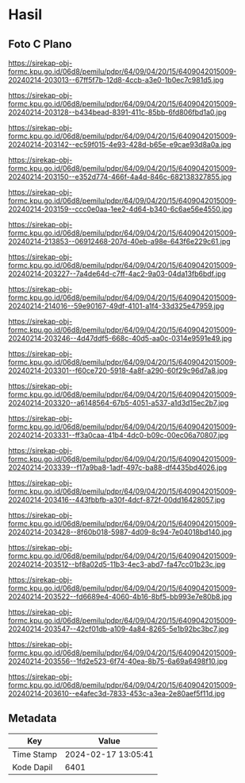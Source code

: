 # Hasil

## Foto C Plano

https://sirekap-obj-formc.kpu.go.id/06d8/pemilu/pdpr/64/09/04/20/15/6409042015009-20240214-203013--67ff5f7b-12d8-4ccb-a3e0-1b0ec7c981d5.jpg

https://sirekap-obj-formc.kpu.go.id/06d8/pemilu/pdpr/64/09/04/20/15/6409042015009-20240214-203128--b434bead-8391-411c-85bb-6fd806fbd1a0.jpg

https://sirekap-obj-formc.kpu.go.id/06d8/pemilu/pdpr/64/09/04/20/15/6409042015009-20240214-203142--ec59f015-4e93-428d-b65e-e9cae93d8a0a.jpg

https://sirekap-obj-formc.kpu.go.id/06d8/pemilu/pdpr/64/09/04/20/15/6409042015009-20240214-203150--e352d774-466f-4a4d-846c-682138327855.jpg

https://sirekap-obj-formc.kpu.go.id/06d8/pemilu/pdpr/64/09/04/20/15/6409042015009-20240214-203159--ccc0e0aa-1ee2-4d64-b340-6c6ae56e4550.jpg

https://sirekap-obj-formc.kpu.go.id/06d8/pemilu/pdpr/64/09/04/20/15/6409042015009-20240214-213853--06912468-207d-40eb-a98e-643f6e229c61.jpg

https://sirekap-obj-formc.kpu.go.id/06d8/pemilu/pdpr/64/09/04/20/15/6409042015009-20240214-203227--7a4de64d-c7ff-4ac2-9a03-04da13fb6bdf.jpg

https://sirekap-obj-formc.kpu.go.id/06d8/pemilu/pdpr/64/09/04/20/15/6409042015009-20240214-214016--59e90167-49df-4101-a1f4-33d325e47959.jpg

https://sirekap-obj-formc.kpu.go.id/06d8/pemilu/pdpr/64/09/04/20/15/6409042015009-20240214-203246--4d47ddf5-668c-40d5-aa0c-0314e9591e49.jpg

https://sirekap-obj-formc.kpu.go.id/06d8/pemilu/pdpr/64/09/04/20/15/6409042015009-20240214-203301--f60ce720-5918-4a8f-a290-60f29c96d7a8.jpg

https://sirekap-obj-formc.kpu.go.id/06d8/pemilu/pdpr/64/09/04/20/15/6409042015009-20240214-203320--a6148564-67b5-4051-a537-a1d3d15ec2b7.jpg

https://sirekap-obj-formc.kpu.go.id/06d8/pemilu/pdpr/64/09/04/20/15/6409042015009-20240214-203331--ff3a0caa-41b4-4dc0-b09c-00ec06a70807.jpg

https://sirekap-obj-formc.kpu.go.id/06d8/pemilu/pdpr/64/09/04/20/15/6409042015009-20240214-203339--f17a9ba8-1adf-497c-ba88-df4435bd4026.jpg

https://sirekap-obj-formc.kpu.go.id/06d8/pemilu/pdpr/64/09/04/20/15/6409042015009-20240214-203416--443fbbfb-a30f-4dcf-872f-00dd16428057.jpg

https://sirekap-obj-formc.kpu.go.id/06d8/pemilu/pdpr/64/09/04/20/15/6409042015009-20240214-203428--8f60b018-5987-4d09-8c94-7e04018bd140.jpg

https://sirekap-obj-formc.kpu.go.id/06d8/pemilu/pdpr/64/09/04/20/15/6409042015009-20240214-203512--bf8a02d5-11b3-4ec3-abd7-fa47cc01b23c.jpg

https://sirekap-obj-formc.kpu.go.id/06d8/pemilu/pdpr/64/09/04/20/15/6409042015009-20240214-203522--fd6689e4-4060-4b16-8bf5-bb993e7e80b8.jpg

https://sirekap-obj-formc.kpu.go.id/06d8/pemilu/pdpr/64/09/04/20/15/6409042015009-20240214-203547--42cf01db-a109-4a84-8265-5e1b92bc3bc7.jpg

https://sirekap-obj-formc.kpu.go.id/06d8/pemilu/pdpr/64/09/04/20/15/6409042015009-20240214-203556--1fd2e523-6f74-40ea-8b75-6a69a6498f10.jpg

https://sirekap-obj-formc.kpu.go.id/06d8/pemilu/pdpr/64/09/04/20/15/6409042015009-20240214-203610--e4afec3d-7833-453c-a3ea-2e80aef5f11d.jpg


## Metadata

| Key        | Value               |
| ---------- | ------------------- |
| Time Stamp | 2024-02-17 13:05:41 |
| Kode Dapil | 6401                |



